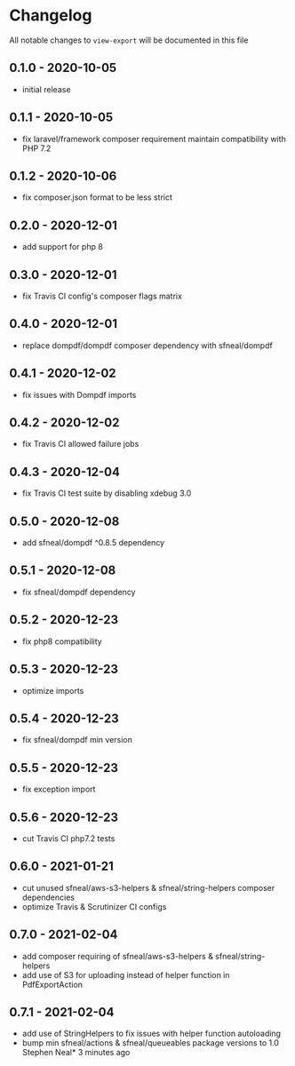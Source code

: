 # Changelog

All notable changes to `view-export` will be documented in this file

## 0.1.0 - 2020-10-05
- initial release


## 0.1.1 - 2020-10-05
- fix laravel/framework composer requirement maintain compatibility with PHP 7.2


## 0.1.2 - 2020-10-06
- fix composer.json format to be less strict


## 0.2.0 - 2020-12-01
- add support for php 8


## 0.3.0 - 2020-12-01
- fix Travis CI config's composer flags matrix


## 0.4.0 - 2020-12-01
- replace dompdf/dompdf composer dependency with sfneal/dompdf


## 0.4.1 - 2020-12-02
- fix issues with Dompdf imports


## 0.4.2 - 2020-12-02
- fix Travis CI allowed failure jobs


## 0.4.3 - 2020-12-04
- fix Travis CI test suite by disabling xdebug 3.0


## 0.5.0 - 2020-12-08
- add sfneal/dompdf ^0.8.5 dependency


## 0.5.1 - 2020-12-08
- fix sfneal/dompdf dependency


## 0.5.2 - 2020-12-23
- fix php8 compatibility


## 0.5.3 - 2020-12-23
- optimize imports


## 0.5.4 - 2020-12-23
- fix sfneal/dompdf min version


## 0.5.5 - 2020-12-23
- fix exception import


## 0.5.6 - 2020-12-23
- cut Travis CI php7.2 tests


## 0.6.0 - 2021-01-21
- cut unused sfneal/aws-s3-helpers & sfneal/string-helpers composer dependencies
- optimize Travis & Scrutinizer CI configs


## 0.7.0 - 2021-02-04
- add composer requiring of sfneal/aws-s3-helpers & sfneal/string-helpers
- add use of S3 for uploading instead of helper function in PdfExportAction


## 0.7.1 - 2021-02-04
- add use of StringHelpers to fix issues with helper function autoloading
- bump min sfneal/actions & sfneal/queueables package versions to 1.0 Stephen Neal* 3 minutes ago
